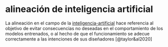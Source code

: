 # alineación de inteligencia artificial

La alineación en el campo de la [inteligencia-artificial](inteligencia-artificial.md) hace referencia al objetivo de evitar consecuencias no deseadas en el comportamiento de los modelos entrenados, o al hecho de que el  funcionamiento se adecue correctamente a las intenciones de sus diseñadores [@taylor&al2020]
